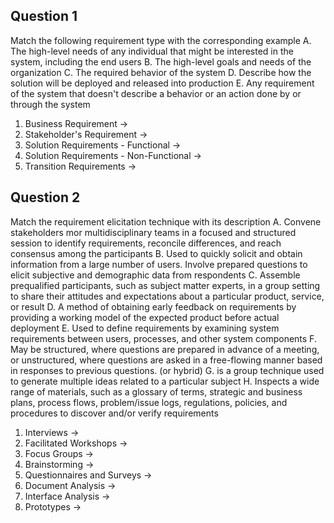 ## Question 1
Match the following requirement type with the corresponding example
A. The high-level needs of any individual that might be interested in the system, including the end users
B. The high-level goals  and needs of the organization
C. The required behavior of the system
D. Describe how the solution will be deployed and released into production
E. Any requirement of the system that doesn't describe a behavior or an action done by or through the system

1. Business Requirement $\to$ 
2. Stakeholder's Requirement $\to$ 
3. Solution Requirements - Functional $\to$ 
4. Solution Requirements - Non-Functional $\to$
5. Transition Requirements $\to$ 
## Question 2
Match the requirement elicitation technique with its description
A. Convene stakeholders mor multidisciplinary teams in a focused and structured session to identify requirements, reconcile differences, and reach consensus among the participants
B. Used to quickly solicit and obtain information from a large number of users. Involve prepared questions to elicit subjective and demographic data from respondents
C. Assemble prequalified participants, such as subject matter experts, in a group setting to share their attitudes and expectations about a particular product, service, or result
D. A method of obtaining early feedback on requirements by providing a working model of the expected product before actual deployment
E. Used to define requirements by examining system requirements between users, processes, and other system components
F. May be structured, where questions are prepared in advance of a meeting, or unstructured, where questions are asked in a free-flowing manner based in responses to previous questions. (or hybrid)
G. is a group technique used to generate multiple ideas related to a particular subject
H. Inspects a wide range of materials, such as a glossary of terms, strategic and business plans, process flows, problem/issue logs, regulations, policies, and procedures to discover and/or verify requirements

1. Interviews $\to$
2. Facilitated Workshops $\to$
3. Focus Groups $\to$ 
4. Brainstorming $\to$ 
5. Questionnaires and Surveys $\to$ 
6. Document Analysis $\to$
7. Interface Analysis $\to$
8. Prototypes $\to$
